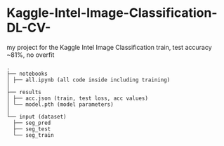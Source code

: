 # Kaggle-Intel-Image-Classification-DL-CV-
my project for the Kaggle Intel Image Classification
train, test accuracy ~81%, no overfit
```
.
├── notebooks
│ ├── all.ipynb (all code inside including training)
│
├── results
│ ├── acc.json (train, test loss, acc values)
│ └── model.pth (model parameters)
│
└── input (dataset)
  ├── seg_pred
  ├── seg_test
  └── seg_train
```
